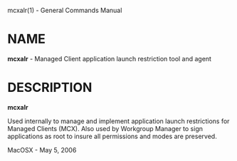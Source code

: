 mcxalr(1) - General Commands Manual

# NAME

**mcxalr** - Managed Client application launch restriction tool and agent

# DESCRIPTION

**mcxalr**

Used internally to manage and implement application launch restrictions for Managed Clients (MCX). Also used by Workgroup Manager to sign applications as root to insure all permissions and modes are preserved.

MacOSX - May 5, 2006
